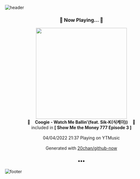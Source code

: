 ![header](https://capsule-render.vercel.app/api?type=wave&height=170&section=header&text=Hi.%20I'm%20SHIFT&fontColor=090707&fontAlignX=45&fontAlignY=65&fontSize=100)

<h3 align="center">🎵 Now Playing... 🎵</h3>
<p align="center">
  <a href="https://music.youtube.com/watch?v=9_1kkqcQTJc">
    <img width="300" src="https://lh3.googleusercontent.com/9YFoZ8bQtTdX1P0H3e-tHskonaO5Alwc7qW9Q5hPUkFhO69g98mv5IbjW-zggs2QowoOgDAS7OdAq_E">
  </a>
  <br>
  🎵&nbsp&nbsp&nbsp <b>Coogie - Watch Me Ballin'(feat. Sik-K(식케이))</b> &nbsp&nbsp&nbsp🎵
  <br>
  included in <b>[ Show Me the Money 777 Episode 3 ]</b>
  
  <br />
  <br />
  04/04/2022 21:37 Playing on YTMusic
  <br />
  <br />
  Generated with <a href="https://github.com/20chan/github-now">20chan/github-now</a>
</p>

<h3 align="center">•••</h3>

![footer](https://capsule-render.vercel.app/api?type=wave&height=150&section=footer)
